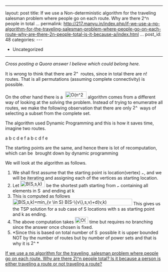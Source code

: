   ---------------------------------------------------------------------------------------------------------------------------------------------------------------------------------------------
  layout: post
  title: If we use a Non-deterministic algorithm for the traveling salesman problem where
  people go on each route. Why are there 2\^n people in total
  ...
  permalink: http://217.manyu.in/index.php/if-we-use-a-np-algorithm-for-the-traveling-salesman-problem-where-people-go-on-each-route-why-are-there-2n-people-total-is-it-because-a/index.html
  ...
  post\_id: 48
  categories: ---
  - Uncategorized
  ---------------------------------------------------------------------------------------------------------------------------------------------------------------------------------------------

*Cross posting a Quora answer I believe which could belong here.*

It is wrong to think that there are
<img class="math" src="http://qlx.cf.quoracdn.net/main-47118852b4069060.png" alt="2^n" width="19" height="15" />
routes, since in total there are
<img class="math" src="http://qlx.cf.quoracdn.net/main-6b146ee05160a5ab.png" alt="n!" width="16" height="14" />
routes. That is all permutations (assuming complete connectivity)
is possible.

On the other hand there is a 
<img class="math" src="http://qlx.cf.quoracdn.net/main-50bcc2b3abe47343.png" alt="O(n^2 2^n)" width="68" height="23" />
algorithm comes from a different way of looking at the solving the
problem. Instead of trying to enumeratre all routes, we make the
following observation that there are only
<img class="math" src="http://qlx.cf.quoracdn.net/main-47118852b4069060.png" alt="2^n" width="19" height="15" />
ways of selecting a subset from the complete set.

The algorithm used Dynamic Programming and this is how it saves
time, imagine two routes.

a b c d e f a b c d f e

The starting points are the same, and hence there is lot of
recomputation, which can be  brought down by dynamic programming

We will look at the algorithm as follows.
<ol>
    <li>
We shall first assume that the starting point is location(vertex)
<img class="math" src="http://qlx.cf.quoracdn.net/main-1555686c59de4f92.png" alt="s" width="8" height="9" />,
and we will be iterating and assigning each of the vertices as
starting location.
</li>
    <li>
Let
<img class="math" src="http://qlx.cf.quoracdn.net/main-7d006d0cc46acdc2.png" alt="B(S,s,k)" width="79" height="21" />
be the shortest path starting from
<img class="math" src="http://qlx.cf.quoracdn.net/main-1555686c59de4f92.png" alt="s" width="8" height="9" />
containing all elements in
<img class="math" src="http://qlx.cf.quoracdn.net/main-34ac93366809b6cb.png" alt="S" width="12" height="14" />
and ending at
<img class="math" src="http://qlx.cf.quoracdn.net/main-3f5c31a281e6d581.png" alt="k" width="9" height="14" />
</li>
    <li>
This is computed as follows
<img class="math" src="http://qlx.cf.quoracdn.net/main-67a50c477b5eef9a.png" alt="B(S,s,k)=min_{v \in S} B(S-\{v\},s,v)+d(v,k) " width="382" height="21" />
This gives us the TSP solution for a sub case of S locations with s
as starting point and k as ending.
</li>
    <li>
The above computation takes
<img class="math" src="http://qlx.cf.quoracdn.net/main-65077aa42d9ef5b7.png" alt="O(n)" width="42" height="21" />
time but requires no branching since the answer once chosen is
fixed.
</li>
    <li>
*Since this is based on total number of <img class="math" src="http://qlx.cf.quoracdn.net/main-34ac93366809b6cb.png" alt="S" width="12" height="14" /> possible it is upper bounded NOT by the number of routes but by number of power sets and that is why it is <img class="math" src="http://qlx.cf.quoracdn.net/main-47118852b4069060.png" alt="2^n" width="19" height="15" />*
</li>
</ol>
<span class="qlink_container"><a href="http://www.quora.com/Algorithms/If-we-use-a-np-algorithm-for-the-traveling-salesman-problem-where-people-go-on-each-route-Why-are-there-2-n-people-total-Is-it-because-a-person-is-either-traveling-a-route-or-not-traveling-a-route">If
we use a np algorithm for the traveling  salesman problem where
people go on each route. Why are there 2\^n people total? Is it
because a person is either traveling a route or not traveling a
route?</a></span>



